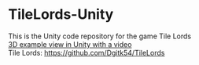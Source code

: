 # TileLords-Unity
This is the Unity code repository for the game Tile Lords <br />
[3D example view in Unity with a video](https://www.youtube.com/watch?v=Ck_AphVqzBI) <br />
Tile Lords: https://github.com/Dgitk54/TileLords
